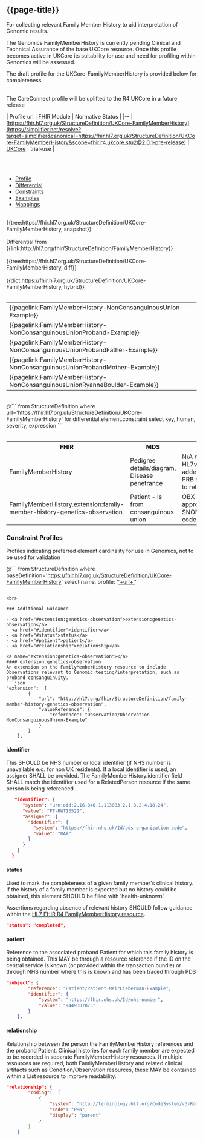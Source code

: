 ## {{page-title}}

For collecting relevant Family Member History to aid interpretation of Genomic results.

The Genomics FamilyMemberHistory is currently pending Clinical and Technical Assurance of the base UKCore resource. Once this profile becomes active in UKCore its suitability for use and need for profiling within Genomics will be assessed. 

The draft profile for the UKCore-FamilyMemberHistory is provided below for completeness.

<br>
The CareConnect profile will be uplifted to the R4 UKCore in a future release
<br>

| Profile url | FHIR Module | Normative Status |
|--
| [https://fhir.hl7.org.uk/StructureDefinition/UKCore-FamilyMemberHistory](https://simplifier.net/resolve?target=simplifier&canonical=https://fhir.hl7.org.uk/StructureDefinition/UKCore-FamilyMemberHistory&scope=fhir.r4.ukcore.stu2@2.0.1-pre-release) | [UKCore]() | trial-use |

<br>

<br>

<div class="nhsd-!t-margin-bottom-6">
    <ul class="nav nav-tabs" role="tablist">
        <li role="presentation" class="active">
            <a href="#Profile" role="tab" data-toggle="tab">Profile</a>
        </li>
        <li role="presentation">
            <a href="#Differential" role="tab" data-toggle="tab">Differential</a>
        </li>
        <li role="presentation">
            <a href="#Constraints" role="tab" data-toggle="tab">Constraints</a>
        </li>
        <li role="presentation">
            <a href="#Examples" role="tab" data-toggle="tab">Examples</a>
        </li>
        <li role="presentation">
            <a href="#Mappings" role="tab" data-toggle="tab">Mappings</a>
        </li>
    </ul>
    <div class="tab-content snippet">
        <div id="Profile" role="tabpanel" class="tab-pane active">
            <br />
            {{tree:https://fhir.hl7.org.uk/StructureDefinition/UKCore-FamilyMemberHistory, snapshot}}
        </div>
        <div id="Differential" role="tabpanel" class="tab-pane">
         <br />
         Differential from {{link:http://hl7.org/fhir/StructureDefinition/FamilyMemberHistory}} <br>
            <br />
            {{tree:https://fhir.hl7.org.uk/StructureDefinition/UKCore-FamilyMemberHistory, diff}}
        </div>
        <div id="Dictionary" role="tabpanel" class="tab-pane">
            <br />
            {{dict:https://fhir.hl7.org.uk/StructureDefinition/UKCore-FamilyMemberHistory, hybrid}}
        </div>
        <div id="Examples" role="tabpanel" class="tab-pane">
            <br />
            <table>
                <tr>
                    <td>
                        {{pagelink:FamilyMemberHistory-NonConsanguinousUnion-Example}}
                    </td>
                </tr>
                 <tr>
                    <td>
                        {{pagelink:FamilyMemberHistory-NonConsanguinousUnionProband-Example}}
                    </td>
                </tr>
                 <tr>
                    <td>
                        {{pagelink:FamilyMemberHistory-NonConsanguinousUnionProbandFather-Example}}
                    </td>
                </tr>
                 <tr>
                    <td>
                        {{pagelink:FamilyMemberHistory-NonConsanguinousUnionProbandMother-Example}}
                    </td>
                </tr>
                 <tr>
                    <td>
                        {{pagelink:FamilyMemberHistory-NonConsanguinousUnionRyanneBoulder-Example}}
                    </td>
                </tr>
            </table>
        </div>
        <div id="Constraints" role="tabpanel" class="tab-pane">
            <br />
            @```
            from StructureDefinition
            where url='https://fhir.hl7.org.uk/StructureDefinition/UKCore-FamilyMemberHistory'
            for differential.element.constraint
            select key, human, severity, expression
            ```
        </div>
        <div id="Mappings" role="tabpanel" class="tab-pane">
            <br />
                <table class="assets">
                    <tr><th>FHIR</th><th>MDS</th><th>HL7v2</th></tr>
                    <tr><td>FamilyMemberHistory</td><td>Pedigree details/diagram, Disease penetrance</td><td>N/A not in scope for HL7v2, could be added as additional PRB segments related to relatives</td></tr>
                    <tr><td>FamilyMemberHistory.extension:family-member-history-genetics-observation</td><td>Patient - Is from consanguinous union</td><td>OBX-5 with appropriate SNOMED/READ/LOINC code</td></tr>
                </table>
        </div>
    </div>
</div>

### Constraint Profiles
Profiles indicating preferred element cardinality for use in Genomics, not to be used for validation

@```
from StructureDefinition
where baseDefinition='https://fhir.hl7.org.uk/StructureDefinition/UKCore-FamilyMemberHistory' 
select name, profile: '<a href="https://simplifier.net/resolve?target=simplifier&scope=NHS-Digital-FHIR-Genomics-Implementation-Guide@current&canonical='+ url + '">'+url+'</a>'
```

<br>

### Additional Guidance

- <a href="#extension:genetics-observation">extension:genetics-observation</a>
- <a href="#identifier">identifier</a>
- <a href="#status">status</a>
- <a href="#patient">patient</a>
- <a href="#relationship">relationship</a>

<a name="extension:genetics-observation"></a>
#### extension:genetics-observation
An extension on the FamilyMemberHistory resource to include Observations relevant to Genomic testing/interpretation, such as proband consanguinuity. 
```json
"extension":  [
        {
            "url": "http://hl7.org/fhir/StructureDefinition/family-member-history-genetics-observation",
            "valueReference": {
                "reference": "Observation/Observation-NonConsanguinousUnion-Example"
            }
        }
    ],
```

<a name="identifier"></a>
#### identifier
This SHOULD be NHS number or local identifier (if NHS number is unavailable e.g. for non UK residents). If a local identifier is used, an assigner SHALL be provided.
The FamilyMemberHistory.identifier field SHALL match the identifier used for a RelatedPerson resource if the same person is being referenced.
```json
   "identifier": {
      "system": "urn:oid:2.16.840.1.113883.2.1.3.2.4.18.24",
      "value": "FT-RWT13521",
      "assigner": {
        "identifier": {
          "system": "https://fhir.nhs.uk/Id/ods-organization-code",
          "value": "RAX"
        }
      }
    }
  }
```

<a name="status"></a>
#### status
Used to mark the completeness of a given family member's clinical history. If the history of a family member is expected but no history could be obtained, this  element SHOULD be filled with 'health-unknown'.

Assertions regarding absence of relevant history SHOULD follow guidance within the [HL7 FHIR R4 FamilyMemberHistory resource](http://hl7.org/fhir/R4/familymemberhistory.html#9.4.2.4).
```json
"status": "completed",
```

<a name="patient"></a>
#### patient
Reference to the associated proband Patient for which this family history is being obtained. This MAY be through a resource reference if the ID on the central service is known (or provided within the transaction bundle) or through NHS number where this is known and has been traced through PDS
```json
"subject": {
        "reference": "Patient/Patient-MeirLieberman-Example",
        "identifier": {
            "system": "https://fhir.nhs.uk/Id/nhs-number",
            "value": "9449307873"
        }
    },
```

<a name="relationship"></a>
#### relationship
Relationship between the person the FamilyMemberHistory references and the proband Patient. Clinical histories for each family member are expected to be recorded in separate FamilyMemberHistory resources. If multiple resources are required, both FamilyMemberHistory and related clinical artifacts such as Condition/Observation resources, these MAY be contained within a List resource to improve readability.
```json
"relationship": {
        "coding":  [
            {
                "system": "http://terminology.hl7.org/CodeSystem/v3-RoleCode",
                "code": "PRN",
                "display": "parent"
            }
        ]
    }
```